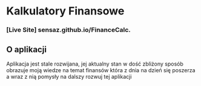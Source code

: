 # Kalkulatory Finansowe

### [Live Site] sensaz.github.io/FinanceCalc.

## O aplikacji
Aplikacja jest stale rozwijana, jej aktualny stan w dość zbliżony sposób obrazuje moją wiedze na temat finansów która z dnia na dzień się poszerza a wraz z nią pomysły na dalszy rozwuj tej aplikacji

